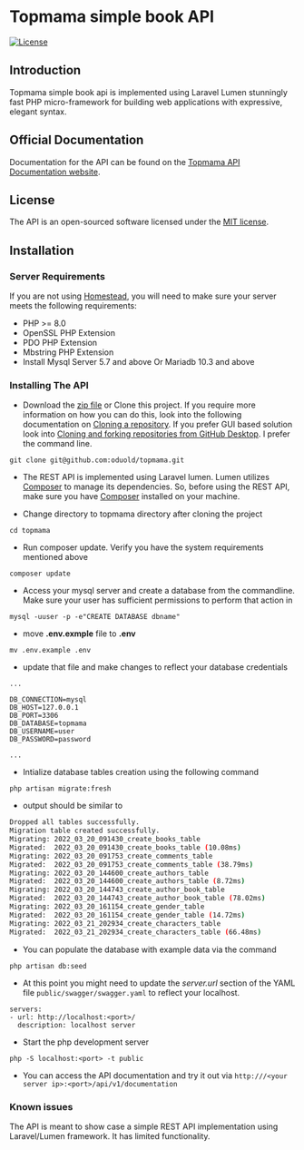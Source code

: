 # Topmama simple book API

[![License](https://img.shields.io/packagist/l/laravel/framework)](https://packagist.org/packages/laravel/lumen-framework)

## Introduction

Topmama simple book api is implemented using Laravel Lumen stunningly fast PHP micro-framework for building web applications with expressive, elegant syntax. 

## Official Documentation

Documentation for the API can be found on the [Topmama API Documentation website](http://local-dev:8000/api/v1/documentation).

## License

The API is an open-sourced software licensed under the [MIT license](https://opensource.org/licenses/MIT).

## Installation

### Server Requirements

If you are not using [Homestead](https://github.com/laravel/homestead), you will need to make sure your server meets the following requirements:

- PHP >= 8.0
- OpenSSL PHP Extension
- PDO PHP Extension
- Mbstring PHP Extension
- Install Mysql Server 5.7 and above Or Mariadb 10.3 and above

### Installing The API

- Download the [zip file](https://github.com/oduold/topmama/archive/refs/heads/main.zip) or Clone this project. If you require more information on how you can do this, look into the following documentation on [Cloning a repository](https://docs.github.com/en/repositories/creating-and-managing-repositories/cloning-a-repository). If you prefer GUI based solution look into [Cloning and forking repositories from GitHub Desktop](https://docs.github.com/en/desktop/contributing-and-collaborating-using-github-desktop/adding-and-cloning-repositories/cloning-and-forking-repositories-from-github-desktop). I prefer the command line.

```
git clone git@github.com:oduold/topmama.git
```

- The REST API is implemented using Laravel lumen. Lumen utilizes [Composer](https://getcomposer.org/) to manage its dependencies. So, before using the REST API, make sure you have [Composer](https://getcomposer.org/) installed on your machine. 

- Change directory to topmama directory after cloning the project

```
cd topmama
```

- Run composer update. Verify you have the system requirements mentioned above

```
composer update
```

- Access your mysql server and create a database from the commandline. Make sure your user has sufficient permissions to perform that action in 

```
mysql -uuser -p -e"CREATE DATABASE dbname"
```

- move  __.env.exmple__  file to __.env__


```
mv .env.example .env

```

- update that file and make changes to reflect your database credentials

```
...

DB_CONNECTION=mysql
DB_HOST=127.0.0.1
DB_PORT=3306
DB_DATABASE=topmama
DB_USERNAME=user
DB_PASSWORD=password

...

```

- Intialize database tables creation using the following command


```
php artisan migrate:fresh
```

- output should be similar to

```bash
Dropped all tables successfully.
Migration table created successfully.
Migrating: 2022_03_20_091430_create_books_table
Migrated:  2022_03_20_091430_create_books_table (10.08ms)
Migrating: 2022_03_20_091753_create_comments_table
Migrated:  2022_03_20_091753_create_comments_table (38.79ms)
Migrating: 2022_03_20_144600_create_authors_table
Migrated:  2022_03_20_144600_create_authors_table (8.72ms)
Migrating: 2022_03_20_144743_create_author_book_table
Migrated:  2022_03_20_144743_create_author_book_table (78.02ms)
Migrating: 2022_03_20_161154_create_gender_table
Migrated:  2022_03_20_161154_create_gender_table (14.72ms)
Migrating: 2022_03_21_202934_create_characters_table
Migrated:  2022_03_21_202934_create_characters_table (66.48ms)

```

- You can populate the database with example data via the command

```
php artisan db:seed
```

- At this point you might need to update the  _server.url_  section of the YAML file ``public/swagger/swagger.yaml`` to reflect your localhost.


```
servers:
- url: http://localhost:<port>/
  description: localhost server
```

- Start the php development server 

```
php -S localhost:<port> -t public
```
- You can access the API documentation and try it out via ```http:///<your server ip>:<port>/api/v1/documentation```

### Known issues

The API is meant to show case a simple REST API implementation using Laravel/Lumen framework. It has limited functionality.

